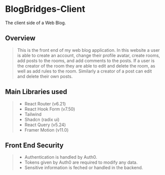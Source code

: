 # BlogBridges-Client

The client side of a Web Blog.

## Overview

> This is the front end of my web blog application. In this website a user is able to create an account, change their profile avatar, create rooms, add posts to the rooms, and add comments to the posts. If a user is the creator of the room they are able to edit and delete the room, as well as add rules to the room. Similarly a creator of a post can edit and delete their own posts.

## Main Libraries used

> - React Router (v6.21)
> - React Hook Form (v7.50)
> - Tailwind
> - Shadcn (radix ui)
> - React Query (v5.24)
> - Framer Motion (v11.0)

## Front End Security

> - Authentication is handled by Auth0.
> - Tokens given by Auth0 are required to modify any data.
> - Sensitive information is feched or handled in the backend.
